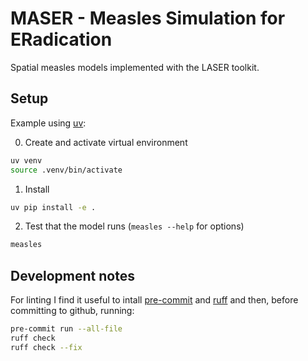 # MASER - Measles Simulation for ERadication

Spatial measles models implemented with the LASER toolkit.

## Setup
Example using [uv](https://github.com/astral-sh/uv):

0. Create and activate virtual environment
```bash
uv venv
source .venv/bin/activate
```
1. Install
```bash
uv pip install -e .
```
2. Test that the model runs (`measles --help` for options)
```bash
measles
```

## Development notes

For linting I find it useful to intall [pre-commit](https://pre-commit.com/) and [ruff](https://docs.astral.sh/ruff/) and then, before committing to github, running:

```bash
pre-commit run --all-file
ruff check
ruff check --fix
```

